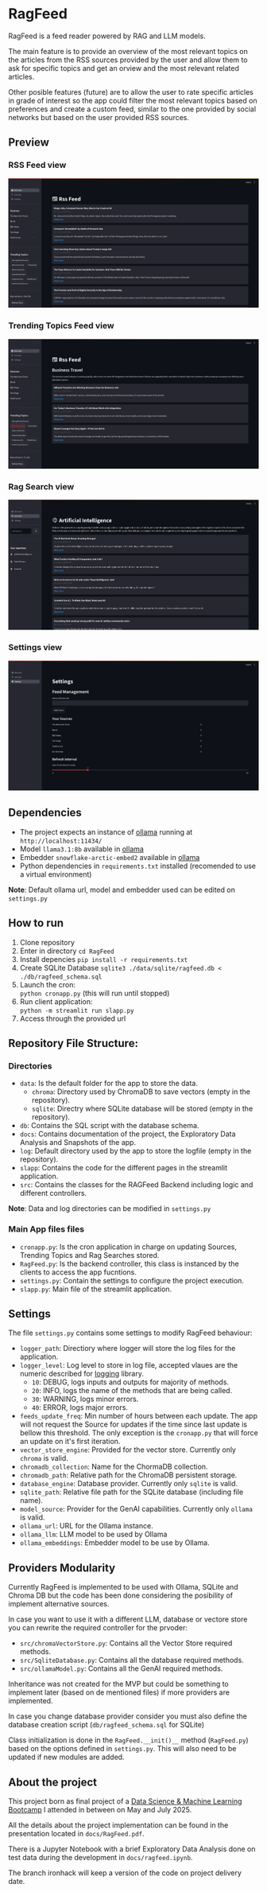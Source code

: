 # RagFeed

RagFeed is a feed reader powered by RAG and LLM models.

The main feature is to provide an overview of the most relevant topics on the articles from the RSS sources provided by the user and allow them to ask for specific topics and get an orview and the most relevant related articles.

Other posible features (future) are to allow the user to rate specific articles in grade of interest so the app could filter the most relevant topics based on preferences and create a custom feed, similar to the one provided by social networks but based on the user provided RSS sources.

## Preview
### RSS Feed view
![RSS Feed view on RagFeed](./docs/img/ragfeed_01.png "RagFeed - RSS Feed")
### Trending Topics Feed view
![Trending Topics view on RagFeed](./docs/img/ragfeed_02.png "RagFeed - Trending Topics Feed")
### Rag Search view
![Rag Search view on RagFeed](./docs/img/ragfeed_03.png "RagFeed - Rag Search")
### Settings view
![Settings view on RagFeed](./docs/img/ragfeed_04.png "RagFeed - Settingsh")

## Dependencies
- The project expects an instance of [ollama](https://ollama.com/download) running at `http://localhost:11434/`
- Model `llama3.1:8b` available in [ollama](https://ollama.com/library/llama3.1)
- Embedder `snowflake-arctic-embed2` available in [ollama](https://ollama.com/library/snowflake-arctic-embed2)
- Python dependencies in `requirements.txt` installed (recomended to use a virtual environment)

**Note**: Default ollama url, model and embedder used can be edited on `settings.py`

## How to run
1. Clone repository
2. Enter in directory
    `cd RagFeed`
2. Install depencies 
    `pip install -r requirements.txt`
3. Create SQLite Database
    `sqlite3 ./data/sqlite/ragfeed.db < ./db/ragfeed_schema.sql`
4. Launch the cron: \
    `python cronapp.py` (this will run until stopped)    
5. Run client  application:\
    `python -m streamlit run slapp.py`
6. Access through the provided url
 
## Repository File Structure:
### Directories
- `data`: Is the default folder for the app to store the data.
    - `chroma`: Directory used by ChromaDB to save vectors (empty in the repository).
    - `sqlite`: Directry where SQLite database will be stored (empty in the repository).
- `db`:  Contains the SQL script with the database schema.
- `docs`: Contains documentation of the project, the Exploratory Data Analysis and Snapshots of the app.
- `log`: Default directory used by the app to store the logfile (empty in the repository). 
- `slapp`: Contains the code for the different pages in the streamlit application.
- `src`: Contains the classes for the RAGFeed Backend including logic and different controllers.

**Note**: Data and log directories can be modified in `settings.py`

### Main App files files
- `cronapp.py`: Is the cron application in charge on updating Sources, Trending Topics and Rag Searches stored.
- `RagFeed.py`: Is the backend controller, this class is instanced by the clients to access the app fucntions.
- `settings.py`: Contain the settings to configure the project execution.
- `slapp.py`: Main file of the streamlit application.

## Settings
The file `settings.py` contains some settings to modify RagFeed behaviour:
- `logger_path`: Directiory where logger will store the log files for the application.
- `logger_level`: Log level to store in log file, accepted vlaues are the numeric described for [logging](https://docs.python.org/3/library/logging.html#logging-levels) library.
    - `10`: DEBUG, logs inputs and outputs for majority of methods.
    - `20`: INFO, logs the name of the methods that are being called.
    - `30`: WARNING, logs minor errors.
    - `40`: ERROR, logs major errors.
- `feeds_update_freq`: Min number of hours between each update. The app will not request the Source for updates if the time since last update is bellow this threshold. The only exception is the `cronapp.py` that will force an update on it's first iteration.
- `vector_store_engine`: Provided for the vector store. Currently only `chroma` is valid.
- `chromadb_collection`: Name for the ChormaDB collection.
- `chromadb_path`: Relative path for the ChromaDB persistent storage.
- `database_engine`: Database provider. Currently only `sqlite` is valid.
- `sqlite_path`: Relative file path for the SQLite database (including file name).
- `model_source`: Provider for the GenAI capabilities. Currently only `ollama` is valid.
- `ollama_url`: URL for the Ollama instance.
- `ollama_llm`: LLM model to be used by Ollama
- `ollama_embeddings`: Embedder model to be use by Ollama.

## Providers Modularity
Currently RagFeed is implemented to be used with Ollama, SQLite and Chroma DB but the code has been done considering the posibility of implement alternative sources.

In case you want to use it with a different LLM, database or vectore store you can rewrite the required controller for the prvoder:
- `src/chromaVectorStore.py`: Contains all the Vector Store required methods.
- `src/SqliteDatabase.py`: Contains all the database required methods.
- `src/ollamaModel.py`: Contains all the GenAI required methods.

Inheritance was not created for the MVP but could be something to implement later (based on de mentioned files) if more providers are implemented.

In case you change database provider consider you must also define the database creation script (`db/ragfeed_schema.sql` for SQLite)

Class initialization is done in the `RagFeed.__init()__` method (`RagFeed.py`) based on the options defined in `settings.py`. This will also need to be updated if new modules are added.

## About the project
This project born as final project of a [Data Science & Machine Learning Bootcamp](https://www.ironhack.com/es-en/data-science-machine-learning/remote) I attended in between on May and July 2025.

All the details about the project implementation can be found in the presentation located in `docs/RagFeed.pdf`.

There is a Jupyter Notebook with a brief Exploratory Data Analysis done on test data during the development in `docs/ragfeed.ipynb`. 

The branch ironhack will keep a version of the code on project delivery date.

